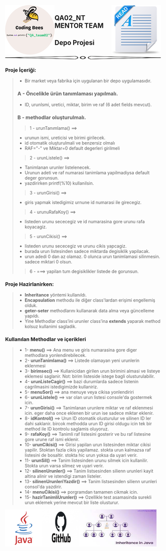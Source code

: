 <img src="src/pngs/readme.png" width="160px" height="160px" align="right"/>
<img src="src/pngs/logoy.png" width="160px" height="160px" align="left"/>

## QA02_NT MENTOR TEAM
## Depo Projesi

<img src="src/pngs/line.png" width="800px" height="10px"  align="center"/>

### Proje İçeriği:
> - Bir market veya fabrika için uygulanan bir depo uygulamasıdır.
> ### A - Öncelikle ürün tanımlaması yapılmalı. 
> - ID, urunIsmi, uretici, miktar, birim ve raf (6 adet fields mevcut).
> ### B - methodlar oluşturulmalı.
>>  1 - urunTanımlama() ==> 
> - urunun ismi, ureticisi ve birimi girilecek.
> - id otomatik oluşturulmali ve benzersiz olmalı
> - RAF="-" ve Miktar=0 default degerleri girilmeli
>>  2 - urunListele() ==> 
> - Tanimlanan urunler listelenecek. 
> - Urunun adeti ve raf numarasi tanimlama yapilmadiysa default deger gorunsun.
> - yazdirirken printf(%10) kullanilsin.
>>  3 - urunGirisi() ==> 
> - giris yapmak istedigimiz urnune id numarasi ile girecegiz.
>> 4 - urunuRafaKoy() ==> 
> - listeden urunu sececegiz ve id numarasina gore urunu rafa koyacagiz.
>> 5 - urunCikisi() ==> 
> - listeden urunu sececegiz ve urunu cikis yapcagiz. 
> - burada urun listesinden sadece miktarda degisiklik yapilacak.
> - urun adedi 0 dan az olamaz. 0 olunca urun tanimlamasi silinmesin. sadece miktari 0 olsun.
>> 6 - ===> yapilan tum degisiklikler listede de gorunsun.

### Proje Hazirlanirken:
> - **Inheritance** yöntemi kullanıldı.
> - **Encapsulation** methodu ile diğer class'lardan erişimi engellemiş olduk.
> - **geter-seter** methodlarını kullanarak data alma veya güncelleme yapıldı.
> - Yine Methodlar class’ini urunler class’ina **extends** yaparak method kolsuz kullanimi sagladik.

### Kullanılan Methodlar ve içerikleri
> - 1- **menu()** ==> Ana menu ve giris numarasina gore diger methodlara yonlendirebilecek.
> - 2- **urunTanimlama()** ==> Listede olamayan yeni urunlerin eklenmesi
> - 3- **birimsec()** ==> Kullanicidan girilen urun birimini almasi ve listeye eklemesi saglanir.
    Not: birim listeside istege bagli olusturulabilir.
> - 4- **urunListeCagir()** ==> bazi durumlarda sadece listenin cagrilmasini istedigimizde kullaniriz.
> - 5- **menuSor()** ==> ana menuye veya cikisa yonlendiriri
> - 6- **urunListele()** ==> var olan urun listesi console'da gostermek icin.
> - 7- **urunGirisi()** ==> Tanimlanan urunlere miktar ve raf eklenmesi icin.
    eger daha once eklenen bir urun ise sadece miktar eklenir.
> - 8- **idKontrol()** ==> Urun ID otomatik olusturulur ve silinen ID ler dahi saklanir.
    bircok methodda urun ID girisi oldugu icin tek bir method ile ID kontrolu saglamis oluyoruz.
> - 9- **rafaKoy()** ==> Tanimli raf listesini gosterir ve bu raf listesine gore urune raf ismi eklenir.
> - 10- **urunCikisi()** ==> Girisi yapilan urun listesinden miktar cikisi yapilir. Stoktan fazla cikis yapilamaz.
    stokta urun kalmazsa raf listesini de bosaltir. stokta hic urun yoksa da uyari verir.
> - 11- **urunSil()** ==> Tanim listesinden urunu silmek icin kullanilir. Stokta urun varsa silmez ve uyari verir.
> - 12- **silinenUrunler()** ==> Tanim listsesinden silienn urunleri kayit altina alinir ve istendigi zaman listeler.
> - 13- **silinenUrunleriYazdir()** ==> Tanim listsesinden silienn urunleri consol'da yazdirir.
> - 14- **menuCikisi()** ==> porgramdan tamamen cikmak icin.
> - 15- **hazirTanimliUrunler()** ==> Ozellikle test asamasinda surekli urun eklemek yerine mevcut bir liste olusturur.


<img src="src/pngs/java.png" width="120px" height="120px" align="left"/>
<img src="src/pngs/git.png" width="120px" height="120px" align="left"/>
<img src="src/pngs/download.jpeg" width="250px" height="120px" align="left"/>
